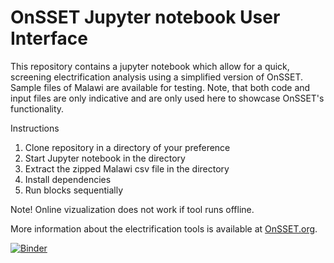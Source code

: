 # OnSSET Jupyter notebook User Interface

This repository contains a jupyter notebook which allow for a quick, screening electrification analysis using a simplified version of OnSSET. Sample files of Malawi are available for testing. Note, that both code and input files are only indicative and are only used here to showcase OnSSET's functionality.

Instructions 

1. Clone repository in a directory of your preference
2. Start Jupyter notebook in the directory 
3. Extract the zipped Malawi csv file in the directory
4. Install dependencies
5. Run blocks sequentially 

Note! Online vizualization does not work if tool runs offline.

More information about the electrification tools is available at [OnSSET.org](https://github.com/KTH-dESA/PyOnSSET).

[![Binder](http://mybinder.org/badge.svg)](http://mybinder.org:/repo/kth-desa/pyonsset-jupyter)
